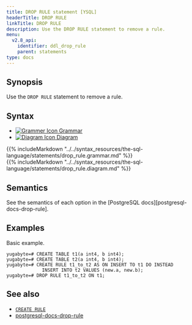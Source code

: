 ```yaml
---
title: DROP RULE statement [YSQL]
headerTitle: DROP RULE
linkTitle: DROP RULE
description: Use the DROP RULE statement to remove a rule.
menu:
  v2.8_api:
    identifier: ddl_drop_rule
    parent: statements
type: docs
---
```


## Synopsis

Use the `DROP RULE` statement to remove a rule.

## Syntax

<ul class="nav nav-tabs nav-tabs-yb">
  <li >
    <a href="#grammar" class="nav-link active" id="grammar-tab" data-toggle="tab" role="tab" aria-controls="grammar" aria-selected="true">
      <img src="/icons/file-lines.svg" alt="Grammer Icon">
      Grammar
    </a>
  </li>
  <li>
    <a href="#diagram" class="nav-link" id="diagram-tab" data-toggle="tab" role="tab" aria-controls="diagram" aria-selected="false">
      <img src="/icons/diagram.svg" alt="Diagram Icon">
      Diagram
    </a>
  </li>
</ul>

<div class="tab-content">
  <div id="grammar" class="tab-pane fade show active" role="tabpanel" aria-labelledby="grammar-tab">
  {{% includeMarkdown "../../syntax_resources/the-sql-language/statements/drop_rule.grammar.md" %}}
  </div>
  <div id="diagram" class="tab-pane fade" role="tabpanel" aria-labelledby="diagram-tab">
  {{% includeMarkdown "../../syntax_resources/the-sql-language/statements/drop_rule.diagram.md" %}}
  </div>
</div>

## Semantics

See the semantics of each option in the [PostgreSQL docs][postgresql-docs-drop-rule].

## Examples

Basic example.

```plpgsql
yugabyte=# CREATE TABLE t1(a int4, b int4);
yugabyte=# CREATE TABLE t2(a int4, b int4);
yugabyte=# CREATE RULE t1_to_t2 AS ON INSERT TO t1 DO INSTEAD
             INSERT INTO t2 VALUES (new.a, new.b);
yugabyte=# DROP RULE t1_to_t2 ON t1;
```

## See also

- [`CREATE RULE`](../ddl_create_rule)
- [postgresql-docs-drop-rule](https://www.postgresql.org/docs/current/sql-droprule.html)
